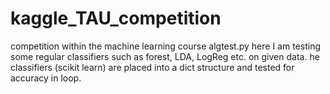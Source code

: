 # kaggle_TAU_competition
competition within the machine learning course
algtest.py here I am testing some regular classifiers such as forest, LDA, LogReg etc. on given data. 
he classifiers (scikit learn) are placed into a dict structure and tested for accuracy in loop.
